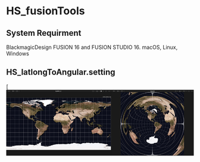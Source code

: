 # HS_fusionTools

## System Requirment
BlackmagicDesign FUSION 16 and FUSION STUDIO 16.
macOS, Linux, Windows


## HS_latlongToAngular.setting 
[![HS_latlongToAngular.png](./images/HS_latlongToAngular.png)
